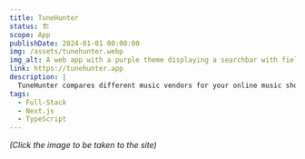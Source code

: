 ```yaml
---
title: TuneHunter
status: 🏗️
scope: App
publishDate: 2024-01-01 00:00:00
img: /assets/tunehunter.webp
img_alt: A web app with a purple theme displaying a searchbar with fields for Arist and Song and a table with suggestions.
link: https://tunehunter.app
description: |
  TuneHunter compares different music vendors for your online music shopping.
tags:
  - Full-Stack
  - Next.js
  - TypeScript
---
```


_(Click the image to be taken to the site)_
